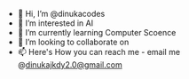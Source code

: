 - 👋 Hi, I’m @dinukacodes
- 👀 I’m interested in AI
- 🌱 I’m currently learning Computer Scoence
- 💞️ I’m looking to collaborate on 
- 📫 Here's How you can reach me - email me @dinukajkdy2.0@gmail.com

<!---
dinukacodes/dinukacodes is a ✨ special ✨ repository because its `README.md` (this file) appears on your GitHub profile.
You can click the Preview link to take a look at your changes.
--->
